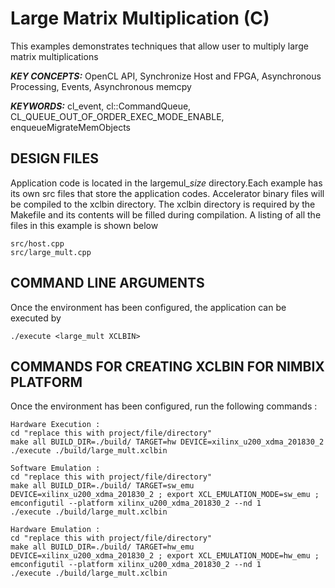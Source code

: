 Large Matrix Multiplication (C)
======================

This examples demonstrates techniques that allow user to multiply large matrix multiplications

***KEY CONCEPTS:*** OpenCL API, Synchronize Host and FPGA, Asynchronous Processing, Events, Asynchronous memcpy

***KEYWORDS:*** cl_event, cl::CommandQueue, CL_QUEUE_OUT_OF_ORDER_EXEC_MODE_ENABLE, enqueueMigrateMemObjects

##  DESIGN FILES
Application code is located in the largemul_*size* directory.Each example has its own src files that store the application codes.
Accelerator binary files will be compiled to the xclbin directory.
The xclbin directory is required by the Makefile and its contents will be filled during compilation.
A listing of all the files in this example is shown below

```
src/host.cpp
src/large_mult.cpp
```

##  COMMAND LINE ARGUMENTS
Once the environment has been configured, the application can be executed by
```
./execute <large_mult XCLBIN>
```

##  COMMANDS FOR CREATING XCLBIN FOR NIMBIX PLATFORM
Once the environment has been configured, run the following commands : 
```
Hardware Execution :
cd "replace this with project/file/directory"
make all BUILD_DIR=./build/ TARGET=hw DEVICE=xilinx_u200_xdma_201830_2
./execute ./build/large_mult.xclbin

Software Emulation : 
cd "replace this with project/file/directory"
make all BUILD_DIR=./build/ TARGET=sw_emu DEVICE=xilinx_u200_xdma_201830_2 ; export XCL_EMULATION_MODE=sw_emu ; emconfigutil --platform xilinx_u200_xdma_201830_2 --nd 1
./execute ./build/large_mult.xclbin

Hardware Emulation :
cd "replace this with project/file/directory"
make all BUILD_DIR=./build/ TARGET=hw_emu DEVICE=xilinx_u200_xdma_201830_2 ; export XCL_EMULATION_MODE=hw_emu ; emconfigutil --platform xilinx_u200_xdma_201830_2 --nd 1
./execute ./build/large_mult.xclbin
```
